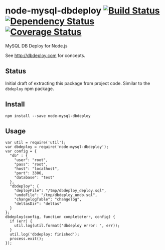 # node-mysql-dbdeploy [![Build Status](https://travis-ci.org/simnix/node-mysql-dbdeploy.svg?branch=master)](https://travis-ci.org/simnix/node-mysql-dbdeploy.svg?branch=master) [![Dependency Status](https://david-dm.org/simnix/node-mysql-dbdeploy.svg)](https://david-dm.org/simnix/node-mysql-dbdeploy.svg) [![Coverage Status](https://coveralls.io/repos/github/simnix/node-mysql-dbdeploy/badge.svg?branch=master)](https://coveralls.io/github/simnix/node-mysql-dbdeploy?branch=master)

MySQL DB Deploy for Node.js

See http://dbdeploy.com for concepts.

## Status

Initial draft of extracting this package from project code. Similar to the ```dbdeploy``` npm package.

## Install

```
npm install --save node-mysql-dbdeploy
```

## Usage

```
var util = require('util');
var dbdeploy = require('node-mysql-dbdeploy');
var config = {
  "db" : {
    "user": "root",
    "pass": "root",
    "host": "localhost",
    "port": 3306,
    "database": "test"
  },
  "dbdeploy": {
    "deployFile": "/tmp/dbdeploy_deploy.sql",
    "undoFile": "/tmp/dbdeploy_undo.sql",
    "changelogTable": "changelog",
    "deltasDir": "deltas"
  }
};
dbdeploy(config, function complete(err, config) {
  if (err) {
    util.log(util.format('dbdeploy error: ', err));
  }
  util.log('dbdeploy: finished');
  process.exit();
});
```

